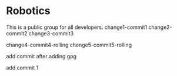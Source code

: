 # Robotics
This is a public group for all developers.
change1-commit1
change2-commit2
change3-commit3

change4-commit4-rolling
chenge5-commit5-rolling

add commit after adding gpg

add commit 1
